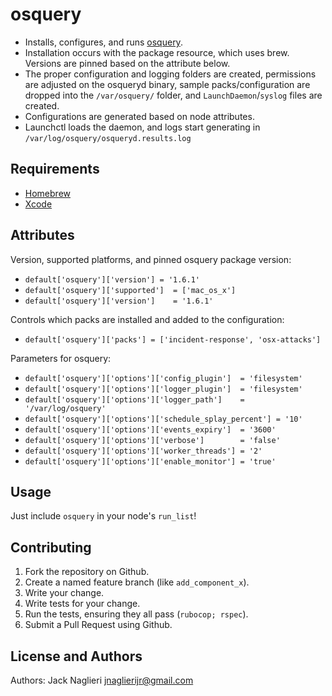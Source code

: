 osquery
====================
* Installs, configures, and runs [osquery](https://osquery.io/). 
* Installation occurs with the package resource, which uses brew.  Versions are pinned based on the attribute below.
* The proper configuration and logging folders are created, permissions are adjusted on the osqueryd binary, sample packs/configuration are dropped into the `/var/osquery/` folder, and `LaunchDaemon`/`syslog` files are created.
* Configurations are generated based on node attributes.
* Launchctl loads the daemon, and logs start generating in `/var/log/osquery/osqueryd.results.log`

Requirements
------------
* [Homebrew](http://brew.sh/)
* [Xcode](https://itunes.apple.com/us/app/xcode/id497799835?mt=12)

Attributes
----------
Version, supported platforms, and pinned osquery package version:
* `default['osquery']['version'] = '1.6.1'`
* `default['osquery']['supported']  = ['mac_os_x']`
* `default['osquery']['version']    = '1.6.1'`

Controls which packs are installed and added to the configuration:
* `default['osquery']['packs'] = ['incident-response', 'osx-attacks']`

Parameters for osquery:
* `default['osquery']['options']['config_plugin']  = 'filesystem'`
* `default['osquery']['options']['logger_plugin']  = 'filesystem'`
* `default['osquery']['options']['logger_path']    = '/var/log/osquery'`
* `default['osquery']['options']['schedule_splay_percent'] = '10'`
* `default['osquery']['options']['events_expiry']  = '3600'`
* `default['osquery']['options']['verbose']        = 'false'`
* `default['osquery']['options']['worker_threads'] = '2'`
* `default['osquery']['options']['enable_monitor'] = 'true'`

Usage
-----
Just include `osquery` in your node's `run_list`!

Contributing
------------
1. Fork the repository on Github.
2. Create a named feature branch (like `add_component_x`).
3. Write your change.
4. Write tests for your change.
5. Run the tests, ensuring they all pass (`rubocop; rspec`).
6. Submit a Pull Request using Github.

License and Authors
-------------------
Authors: Jack Naglieri <jnaglierijr@gmail.com>
